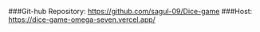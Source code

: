###Git-hub Repository: https://github.com/sagul-09/Dice-game
###Host: https://dice-game-omega-seven.vercel.app/
